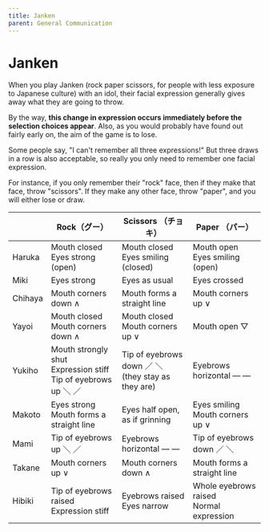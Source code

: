 ```yaml
---
title: Janken
parent: General Communication
---
```


# Janken

When you play Janken (rock paper scissors, for people with less exposure to Japanese culture) with an idol, their facial expression generally gives away what they are going to throw.

By the way, **this change in expression occurs immediately before the selection choices appear**. Also, as you would probably have found out fairly early on, the aim of the game is to lose.

Some people say, "I can't remember all three expressions!" But three draws in a row is also acceptable, so really you only need to remember one facial expression.

For instance, if you only remember their "rock" face, then if they make that face, throw "scissors". If they make any other face, throw "paper", and you will either lose or draw.

|         | Rock（グー） | Scissors （チョキ） | Paper （パー） |
|---------|-------------|---------------------|---------------|
| Haruka  | Mouth closed<br>Eyes strong (open) | Mouth closed<br>Eyes smiling (closed) | Mouth open<br>Eyes smiling (open) |
| Miki    | Eyes strong | Eyes as usual | Eyes crossed |
| Chihaya | Mouth corners down ∧ | Mouth forms a straight line | Mouth corners up ∨ |
| Yayoi   | Mouth closed<br>Mouth corners down ∧ | Mouth closed<br>Mouth corners up ∨ | Mouth open ▽ |
| Yukiho  | Mouth strongly shut<br>Expression stiff<br>Tip of eyebrows up ＼ ／ | Tip of eyebrows down ／ ＼<br>(they stay as they are) | Eyebrows horizontal ― ― |
| Makoto  | Eyes strong<br>Mouth forms a straight line | Eyes half open, as if grinning | Eyes smiling<br>Mouth corners up ∨ |
| Mami    | Tip of eyebrows up ＼ ／ | Eyebrows horizontal ― ― | Tip of eyebrows down ／ ＼ |
| Takane  | Mouth corners up ∨ | Mouth corners down ∧ | Mouth forms a straight line |
| Hibiki  | Tip of eyebrows raised<br>Expression stiff | Eyebrows raised<br>Eyes narrow | Whole eyebrows raised<br>Normal expression |
